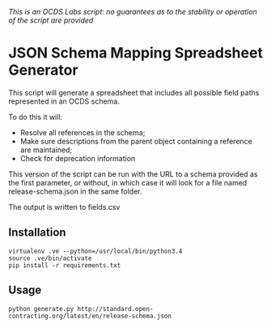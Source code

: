 *This is an OCDS Labs script: no guarantees as to the stability or operation of the script are provided*

# JSON Schema Mapping Spreadsheet Generator

This script will generate a spreadsheet that includes all possible field paths represented in an OCDS schema. 

To do this it will:

* Resolve all references in the schema;
* Make sure descriptions from the parent object containing a reference are maintained;
* Check for deprecation information

This version of the script can be run with the URL to a schema provided as the first parameter, or without, in which case it will look for a file named release-schema.json in the same folder.

The output is written to fields.csv


## Installation

```
virtualenv .ve --python=/usr/local/bin/python3.4
source .ve/bin/activate
pip install -r requirements.txt
```

## Usage

```
python generate.py http://standard.open-contracting.org/latest/en/release-schema.json
```

